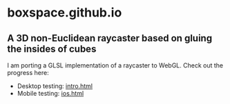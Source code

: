 # boxspace.github.io
## A 3D non-Euclidean raycaster based on gluing the insides of cubes

I am porting a GLSL implementation of a raycaster to WebGL.  Check out the progress here: 
- Desktop testing: [intro.html](https://boxspace.github.io/intro.html)
- Mobile testing: [ios.html](https://boxspace.github.io/ios.html)

